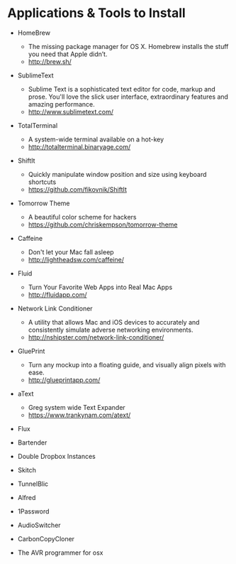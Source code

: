Applications & Tools to Install
===

* HomeBrew
  *  The missing package manager for OS X. Homebrew installs the stuff you need that Apple didn’t.
  *  http://brew.sh/
* SublimeText
  * Sublime Text is a sophisticated text editor for code, markup and prose.
  You'll love the slick user interface, extraordinary features and amazing performance.
  * http://www.sublimetext.com/
* TotalTerminal
  * A system-wide terminal available on a hot-key
  * http://totalterminal.binaryage.com/
* ShiftIt
  * Quickly manipulate window position and size using keyboard shortcuts
  * https://github.com/fikovnik/ShiftIt
* Tomorrow Theme
  * A beautiful color scheme for hackers 
  * https://github.com/chriskempson/tomorrow-theme
* Caffeine
  * Don't let your Mac fall asleep
  * http://lightheadsw.com/caffeine/
* Fluid
  * Turn Your Favorite Web Apps into Real Mac Apps
  * http://fluidapp.com/
* Network Link Conditioner
  * A utility that allows Mac and iOS devices to accurately and consistently simulate adverse networking environments.
  * http://nshipster.com/network-link-conditioner/
* GluePrint
  * Turn any mockup into a floating guide, and visually align pixels with ease.
  * http://glueprintapp.com/
* aText
  * Greg system wide Text Expander
  * https://www.trankynam.com/atext/


* Flux
* Bartender
* Double Dropbox Instances
* Skitch
* TunnelBlic
* Alfred
* 1Password
* AudioSwitcher
* CarbonCopyCloner
* The AVR programmer for osx

